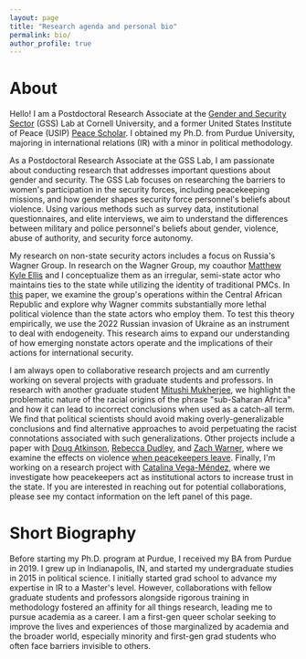 ```yaml
---
layout: page
title: "Research agenda and personal bio"
permalink: bio/
author_profile: true
---
```

About
======
Hello! I am a Postdoctoral Research Associate at the [Gender and Security Sector](https://www.sabrinamkarim.com/gsslab) (GSS) Lab at Cornell University, and a former United States Institute of Peace (USIP) [Peace Scholar](https://www.usip.org/grants-fellowships/jennings-randolph-peace-scholarship-dissertation-program/current-peace-scholars#Kunkel). I obtained my Ph.D. from Purdue University, majoring in international relations (IR) with a minor in political methodology.

As a Postdoctoral Research Associate at the GSS Lab, I am passionate about conducting research that addresses important questions about gender and security. The GSS Lab focuses on researching the barriers to women's participation in the security forces, including peacekeeping missions, and how gender shapes security force personnel's beliefs about violence. Using various methods such as survey data, institutional questionnaires, and elite interviews, we aim to understand the differences between military and police personnel's beliefs about gender, violence, abuse of authority, and security force autonomy.

My research on non-state security actors includes a focus on Russia's Wagner Group. In research on the Wagner Group, my coauthor [Matthew Kyle Ellis](https://www.linkedin.com/in/matt-ellis-7b187492/) and I conceptualize them as an irregular, semi-state actor who maintains ties to the state while utilizing the identity of traditional PMCs. In [this](https://osf.io/y23s6/) paper, we examine the group's operations within the Central African Republic and explore why Wagner commits substantially more lethal political violence than the state actors who employ them. To test this theory empirically, we use the 2022 Russian invasion of Ukraine as an instrument to deal with endogeneity. This research aims to expand our understanding of how emerging nonstate actors operate and the implications of their actions for international security.

I am always open to collaborative research projects and am currently working on several projects with graduate students and professors. In research with another graduate student [Mitushi Mukherjee](http://www.mitushimukherjee.com/), we highlight the problematic nature of the racial origins of the phrase "sub-Saharan Africa" and how it can lead to incorrect conclusions when used as a catch-all term. We find that political scientists should avoid making overly-generalizable conclusions and find alternative approaches to avoid perpetuating the racist connotations associated with such generalizations. Other projects include a paper with [Doug Atkinson](https://dougbatkinson.wordpress.com/), [Rebecca Dudley](https://www.rebeccaedudley.com/), and [Zach Warner](https://zachwarner.net/), where we examine the effects on violence [when peacekeepers leave](https://www.skytheacademic.com/files/When_PKs_Leave.pdf). Finally, I'm working on a research project with [Catalina Vega-Méndez](https://catalina-vega-mendez.weebly.com/), where we investigate how peacekeepers act as institutional actors to increase trust in the state. If you are interested in reaching out for potential collaborations, please see my contact information on the left panel of this page.

Short Biography
======
Before starting my Ph.D. program at Purdue, I received my BA from Purdue in 2019. I grew up in Indianapolis, IN, and started my undergraduate studies in 2015 in political science. I initially started grad school to advance my expertise in IR to a Master's level. However, collaborations with fellow graduate students and professors alongside rigorous training in methodology fostered an affinity for all things research, leading me to pursue academia as a career. I am a first-gen queer scholar seeking to improve the lives and experiences of those marginalized by academia and the broader world, especially minority and first-gen grad students who often face barriers invisible to others.
